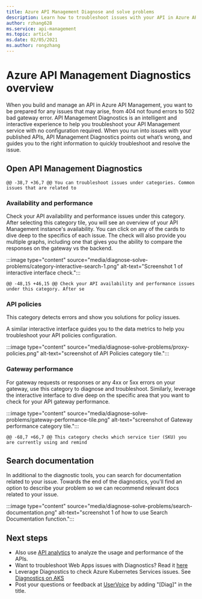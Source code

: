 ```yaml
---
title: Azure API Management Diagnose and solve problems
description: Learn how to troubleshoot issues with your API in Azure API Management with the Diagnose and Solve tool in the Azure portal. 
author: rzhang628
ms.service: api-management
ms.topic: article
ms.date: 02/05/2021
ms.author: rongzhang
---
```

# Azure API Management Diagnostics overview

When you build and manage an API in Azure API Management, you want to be prepared for any issues that may arise, from 404 not found errors to 502 bad gateway error. API Management Diagnostics is an intelligent and interactive experience to help you troubleshoot your API Management service with no configuration required. When you run into issues with your published APIs, API Management Diagnostics points out what’s wrong, and guides you to the right information to quickly troubleshoot and resolve the issue.

## Open API Management Diagnostics

	@@ -38,7 +36,7 @@ You can troubleshoot issues under categories. Common issues that are related to

### Availability and performance

Check your API availability and performance issues under this category. After selecting this category tile, you will see an overview of your API Management instance's availability. You can click on any of the cards to dive deep to the specifics of each issue. The check will also provide you multiple graphs, including one that gives you the ability to compare the responses on the gateway vs the backend. 

:::image type="content" source="media/diagnose-solve-problems/category-interactive-search-1.png" alt-text="Screenshot 1 of interactive interface check.":::

	@@ -48,15 +46,15 @@ Check your API availability and performance issues under this category. After se

### API policies

This category detects errors and show you solutions for policy issues. 

A similar interactive interface guides you to the data metrics to help you troubleshoot your API policies configuration.

:::image type="content" source="media/diagnose-solve-problems/proxy-policies.png" alt-text="screenshot of API Policies category tile.":::

### Gateway performance 

For gateway requests or responses or any 4xx or 5xx errors on your gateway, use this category to diagnose and troubleshoot. Similarly, leverage the interactive interface to dive deep on the specific area that you want to check for your API gateway performance. 

:::image type="content" source="media/diagnose-solve-problems/gateway-performance-tile.png" alt-text="screenshot of Gateway performance category tile.":::

	@@ -68,7 +66,7 @@ This category checks which service tier (SKU) you are currently using and remind

## Search documentation

In additional to the diagnostic tools, you can search for documentation related to your issue. Towards the end of the diagnostics, you'll find an option to describe your problem so we can recommend relevant docs related to your issue. 

 :::image type="content" source="media/diagnose-solve-problems/search-documentation.png" alt-text="screenshot 1 of how to use Search Documentation function.":::
 
 ## Next steps

* Also use [API analytics](howto-use-analytics.md) to analyze the usage and performance of the APIs. 
* Want to troubleshoot Web Apps issues with Diagnostics? Read it [here](../app-service/overview-diagnostics.md)
* Leverage Diagnostics to check Azure Kubernetes Services issues. See [Diagnostics on AKS](../aks/concepts-diagnostics.md)
* Post your questions or feedback at [UserVoice](https://feedback.azure.com/forums/248703-api-management) by adding "[Diag]" in the title.
